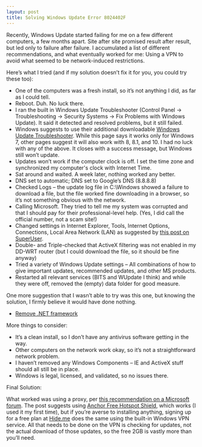 ```yaml
---
layout: post
title: Solving Windows Update Error 8024402F
---
```


Recently, Windows Update started failing for me on a few different computers, a
few months apart. Site after site promised result after result, but led only to
failure after failure. I accumulated a list of different recommendations, and
what eventually worked for me: Using a VPN to avoid what seemed to be
network-induced restrictions.

Here’s what I tried (and if my solution doesn’t fix it for you, you could try
these too):

 * One of the computers was a fresh install, so it’s not anything I did, as far
   as I could tell.
 * Reboot. Duh. No luck there.
 * I ran the built in Windows Update Troubleshooter (Control Panel ->
   Troubleshooting -> Security Systems -> Fix Problems with Windows Update).
   It said it detected and resolved problems, but it still failed.
 * Windows suggests to use their additional downloadable
   [Windows Update Troubleshooter](http://windows.microsoft.com/en-us/windows/windows-update-error-80244016-8024402f-c80003fa#1TC=windows-7).
   While this page says it works only for Windows 7, other pages suggest it will
   also work with 8, 8.1, and 10. I had no luck with any of the above. It closes
   with a success message, but Windows still won’t update.
 * Updates won’t work if the computer clock is off. I set the time zone and
   synchronized my computer's clock with Internet Time.
 * Sat around and waited. A week later, nothing worked any better.
 * DNS set to automatic; DNS set to Google’s DNS (8.8.8.8)
 * Checked Logs – the update log file in C:\Windows showed a failure to download
 a file, but the file worked fine downloading in a browser, so it’s not
   something obvious with the network.
 * Calling Microsoft. They tried to tell me my system was corrupted and that I
   should pay for their professional-level help. (Yes, I did call the official
   number, not a scam site!)
 * Changed settings in Internet Explorer, Tools, Internet Options, Connections,
   Local Area Network (LAN) as suggested by [this post on SuperUser](http://superuser.com/a/269909).
 * Double- and Triple-checked that ActiveX filtering was not enabled in my
   DD-WRT router (but I could download the file, so it should be fine anyway)
 * Tried a variety of Windows Update settings – All combinations of how to give
   important updates, recommended updates, and other MS products.
 * Restarted all relevant services (BITS and WUpdate I think) and while they
   were off, removed the (empty) data folder for good measure.

One more suggestion that I wasn’t able to try was this one, but knowing the
solution, I firmly believe it would have done nothing.
 * [Remove .NET framework](http://www.sevenforums.com/windows-updates-activation/255565-windows-update-error-8024402f-2.html)

More things to consider:

 * It’s a clean install, so I don’t have any antivirus software getting in the
   way.
 * Other computers on the network work okay, so it’s not a straightforward
   network problem.
 * I haven’t removed any Windows Components – IE and ActiveX stuff should all
   still be in place.
 * Windows is legal, licensed, and validated, so no issues there.

Final Solution:

What worked was using a proxy, per
[this recommendation on a Microsoft forum](https://social.technet.microsoft.com/Forums/windows/en-US/698a4001-b00e-4595-a045-c26232c6b85f/kb2533552-causes-windows-update-failure-error-code-8024402f?forum=w7itprosecurity).
The post suggests using [Anchor Free Hotspot Shield](https://www.anchorfree.com/),
which works (I used it my first time), but if you’re averse to installing
anything, signing up for a free plan at [Hide.me](https://hide.me/) does the
same using the built-in Windows VPN service. All that needs to be done on the
VPN is checking for updates, not the actual download of those updates, so the
free 2GB is vastly more than you’ll need.

